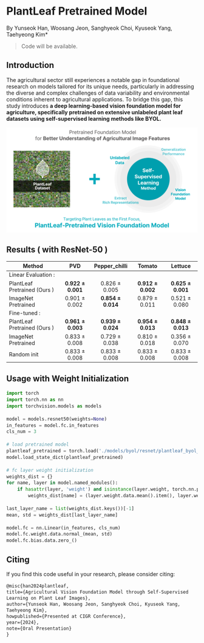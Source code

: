 # PlantLeaf Pretrained Model
By Yunseok Han, Woosang Jeon, Sanghyeok Choi, Kyuseok Yang, Taehyeong Kim*

> Code will be available.

## Introduction
The agricultural sector still experiences a notable gap in foundational research on models tailored for its unique needs, particularly in addressing the diverse and complex challenges of data variability and environmental conditions inherent to agricultural applications. 
To bridge this gap, this study introduces **a deep learning-based vision foundation model for agriculture, specifically pretrained on extensive unlabeled plant leaf datasets using self-supervised learning methods like BYOL.**

<p align="center">
  <img src="./imgs/PlantLeaf_intro.png" width="600"/>
</p>

## Results ( with ResNet-50 )
| Method                       |          PVD          |     Pepper_chilli     |         Tomato        |        Lettuce        |
|------------------------------|:---------------------:|:---------------------:|:---------------------:|:---------------------:|
| Linear Evaluation :          |                       |                       |                       |                       |
| PlantLeaf Pretrained (Ours ) | **0.922 $\pm$ 0.001** |   0.826 $\pm$ 0.005   | **0.912 $\pm$ 0.002** | **0.625 $\pm$ 0.001** |
| ImageNet Pretrained          |   0.901 $\pm$ 0.002   | **0.854 $\pm$ 0.014** |   0.879 $\pm$ 0.011   |   0.521 $\pm$ 0.080   |
| Fine-tuned :                 |                       |                       |                       |                       |
| PlantLeaf Pretrained (Ours ) | **0.961 $\pm$ 0.003** | **0.939 $\pm$ 0.024** | **0.954 $\pm$ 0.013** | **0.848 $\pm$ 0.013** |
| ImageNet Pretrained          |   0.833 $\pm$ 0.008   |   0.729 $\pm$ 0.038   |   0.810 $\pm$ 0.018   |   0.356 $\pm$ 0.070   |
| Random init                  |   0.833 $\pm$ 0.008   |   0.833 $\pm$ 0.008   |   0.833 $\pm$ 0.008   |   0.833 $\pm$ 0.008   |

## Usage with Weight Initialization
```python
import torch
import torch.nn as nn
import torchvision.models as models

model = models.resnet50(weights=None)
in_features = model.fc.in_features
cls_num = 3

# load pretrained model
plantleaf_pretrained = torch.load('./models/byol/resnet/plantleaf_byol_resnet50.pth')
model.load_state_dict(plantleaf_pretrained)

# fc layer weight initialization
weights_dist = {}
for name, layer in model.named_modules():
    if hasattr(layer, 'weight') and isinstance(layer.weight, torch.nn.parameter.Parameter):
        weights_dist[name] = (layer.weight.data.mean().item(), layer.weight.data.std().item())

last_layer_name = list(weights_dist.keys())[-1]
mean, std = weights_dist[last_layer_name]

model.fc = nn.Linear(in_features, cls_num)
model.fc.weight.data.normal_(mean, std)
model.fc.bias.data.zero_()
```

## Citing
If you find this code useful in your research, please consider citing:

    @misc{han2024plantleaf,
    title={Agricultural Vision Foundation Model through Self-Supervised Learning on Plant Leaf Images},
    author={Yunseok Han, Woosang Jeon, Sanghyeok Choi, Kyuseok Yang, Taehyeong Kim},
    howpublished={Presented at CIGR Conference},
    year={2024},
    note={Oral Presentation}
    }

